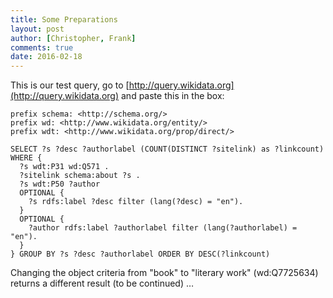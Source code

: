 ```yaml
---
title: Some Preparations
layout: post
author: [Christopher, Frank]
comments: true
date: 2016-02-18
---
```


This is our test query, go to [http://query.wikidata.org](http://query.wikidata.org) and paste this in the box:

~~~ sparql
prefix schema: <http://schema.org/>
prefix wd: <http://www.wikidata.org/entity/>
prefix wdt: <http://www.wikidata.org/prop/direct/>

SELECT ?s ?desc ?authorlabel (COUNT(DISTINCT ?sitelink) as ?linkcount)
WHERE {
  ?s wdt:P31 wd:Q571 .
  ?sitelink schema:about ?s .
  ?s wdt:P50 ?author
  OPTIONAL {
    ?s rdfs:label ?desc filter (lang(?desc) = "en").
  }
  OPTIONAL {
    ?author rdfs:label ?authorlabel filter (lang(?authorlabel) = "en").
  }
} GROUP BY ?s ?desc ?authorlabel ORDER BY DESC(?linkcount)
~~~

Changing the object criteria from "book" to "literary work" (wd:Q7725634) returns a different result (to be continued) …


